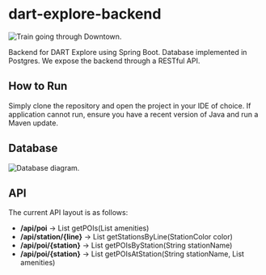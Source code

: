 # dart-explore-backend

![Train going through Downtown.](https://texashighways.com/wp-content/uploads/2015/06/images_dart2.jpg)

Backend for DART Explore using Spring Boot. Database implemented in Postgres. We expose the backend through a RESTful API.

## How to Run
Simply clone the repository and open the project in your IDE of choice. If application cannot run, ensure you have a recent version of Java and run a Maven update.

## Database

![Database diagram.](https://user-images.githubusercontent.com/85081861/238772266-278600a4-21c6-44f1-af4c-049acbb6e44a.png)

## API
The current API layout is as follows:

- **/api/poi** &rarr; List getPOIs(List amenities)  
- **/api/station/{line}**  &rarr; List getStationsByLine(StationColor color)
- **/api/poi/{station}**  &rarr; List getPOIsByStation(String stationName)
- **/api/poi/{station}** &rarr; List getPOIsAtStation(String stationName, List amenities)
